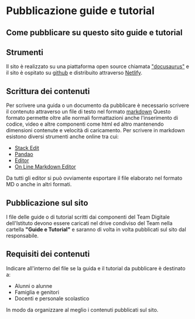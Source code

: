 ﻿# Pubblicazione guide e tutorial

## Come pubblicare su questo sito guide e tutorial

## Strumenti

Il sito è realizzato su una piattaforma open source chiamata ["docusaurus"](https://docusaurus.io/) e il sito è ospitato su [github](https://github.com/magiaslab/docsarurus-scuola.git) e distribuito attraverso [Netlify](https://app.netlify.com/).

## Scrittura dei contenuti

Per scrivere una guida o un documento da pubblicare è necessario scrivere il contenuto attraverso un file di testo nel formato [markdown](https://it.wikipedia.org/wiki/Markdown)
Questo formato permette oltre alle normali formattazioni anche l'inserimento di codice, video e altre componenti come html ed altro mantenendo dimensioni contenute e velocità di caricamento.
Per scrivere in markdown esistono diversi strumenti anche online tra cui:

 - [Stack Edit](https://stackedit.io/)
 - [Pandao](https://pandao.github.io/editor.md/en.html)
 - [Editor](https://markdownlivepreview.com/)
 - [On Line Markdown Editor](https://onlinemarkdowneditor.dev/)

Da tutti gli editor si può ovviamente esportare il file elaborato nel formato MD o anche in altri formati.

## Pubblicazione sul sito

I file delle guide o di tutorial scritti dai componenti del Team Digitale dell'Istituto devono essere caricati nel drive condiviso del Team nella cartella **"Guide e Tutorial"** e saranno di volta in volta pubblicati sul sito dal responsabile.

## Requisiti dei contenuti

Indicare all'interno del file se la guida e il tutorial da pubblicare è destinato a:

 - Alunni o alunne
 - Famiglia e genitori
 - Docenti e personale scolastico

In modo da organizzare al meglio i contenuti pubblicati sul sito.

